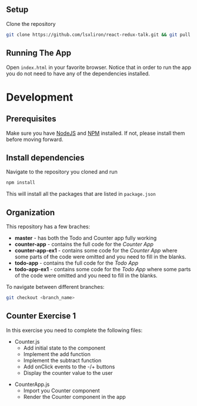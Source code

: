 
## Setup
Clone the repository
```bash
git clone https://github.com/lsxliron/react-redux-talk.git && git pull --all
```

## Running The App
Open `index.html` in your favorite browser. Notice that in order to run the app you do not need to have any of the dependencies installed.


# Development

## Prerequisites
Make sure you have [NodeJS](https://nodejs.org/en/download/) and [NPM](http://blog.npmjs.org/post/85484771375/how-to-install-npm) installed. If not, please install them before moving forward.


## Install dependencies
Navigate to the repository you cloned and run 
```bash
npm install
```
This will install all the packages that are listed in `package.json`

## Organization
This repository has a few braches:
- **master** - has both the Todo and Counter app fully working
- **counter-app** - contains the full code for the *Counter App*
- **counter-app-ex1** - contains some code for the *Counter App* where some parts of the code were omitted and you need to fill in the blanks. 
- **todo-app** - contains the full code for the *Todo App*
- **todo-app-ex1** - contains some code for the *Todo App* where some parts of the code were omitted and you need to fill in the blanks. 

To navigate between different branches:
```bash
git checkout <branch_name>
```

## Counter Exercise 1
In this exercise you need to complete the following files:
- Counter.js
    + Add initial state to the component
    + Implement the add function
    + Implement the subtract function
    + Add onClick events to the -/+ buttons
    + Display the counter value to the user
+ CounterApp.js
    * Import you Counter component
    * Render the Counter component in the app
